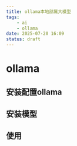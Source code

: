 ```yaml
---
title: ollama本地部属大模型
tags:
    - ai
    - ollama
date: 2025-07-20 16:09
status: draft
---
```


# ollama

## 安装配置ollama

## 安装模型

## 使用
